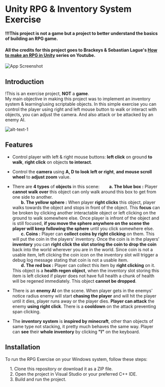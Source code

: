 
# Unity RPG & Inventory System Exercise

**!!!This project is not a game but a project to better understand the basics of building an RPG game.**  
  

#### All the **credits** for this project goes to Brackeys & Sebastian Lague's [How to make an RPG in Unity](https://www.youtube.com/watch?v=nu5nyrB9U_o&list=PLPV2KyIb3jR4KLGCCAciWQ5qHudKtYeP7) series on Youtube.
![App Screenshot](https://via.placeholder.com/468x300?text=App+Screenshot+Here)
## Introduction

!This is an exercise project, **NOT** a **game**.  
My main objective in making this project was to implement an inventory system & learning/using scriptable objects. In this simple exercise you can control the player using right and left mouse button to walk or interact with objects, you can adjust the camera. And also attack or be attacked by an enemy AI.

![alt-text-1](https://via.placeholder.com/468x300?text=App+Screenshot+Here)
## Features

- Control player with left & right mouse buttons: **left click** on ground **to walk**, **right click** on objects **to interact**.
- Control the **camera** using **A, D to look left or right**, **and mouse scroll wheel** to **adjust zoom** value.
- There are **4 types** of **objects** in this scene:
&nbsp;&nbsp;&nbsp;&nbsp;&nbsp;&nbsp; **a. The blue box :** Player **cannot walk over** this object can only walk around this box to get from one side to another.  
&nbsp;&nbsp;&nbsp;&nbsp;&nbsp;&nbsp; **b. The yellow sphere :** When player **right clicks** this object, player walks towards the object and stops in front of the object. This **focus** can be broken by clicking another interactable object or left clicking on the ground to walk somewhere else. Once player is infront of the object and is still focused, **if you move the sphere anywhere on the scene the player will keep following the sphere** until you click somewhere else.  
&nbsp;&nbsp;&nbsp;&nbsp;&nbsp;&nbsp; **c. Coins :** Player can **collect coins by right clicking** on them. This will put the coin in the players' inventory. Once the coin is in the players' **inventory** you can **right click the slot storing the coin to drop the coin** back into the world wherever you are in the world. Since coin is not a usable item, left clicking the coin icon on the inventory slot will trigger a debug log message stating that coin is not a usable item.  
&nbsp;&nbsp;&nbsp;&nbsp;&nbsp;&nbsp; **d. The red box :** Player can collect this item by **right clicking** on it. This object is a **health regen object**, when the inventory slot storing this item is left clicked if player does not have full health a chunk of health will be regened immediately. This object **cannot be dropped**.

- There is an **enemy AI** on the scene. When player gets in the enemys' notice radius enemy will start **chasing the player** and will hit the player until it dies, player runs away or the player dies. **Player can attack** the enemy **using right click**. There is a **cooldown** on the attack preventing span clicking.
- The **inventory system** is **inspired by minecraft**, other than objects of same type not stacking, it pretty much behaves the same way. Player can **see** their **whole inventory** by clicking **"I"** on the keyboard.
## Installation


To run the RPG Exercise on your Windows system, follow these steps:

&nbsp;&nbsp;&nbsp; 1. Clone this repository or download it as a ZIP file.  
&nbsp;&nbsp;&nbsp; 2. Open the project in Visual Studio or your preferred C++ IDE.  
&nbsp;&nbsp;&nbsp; 3. Build and run the project.

